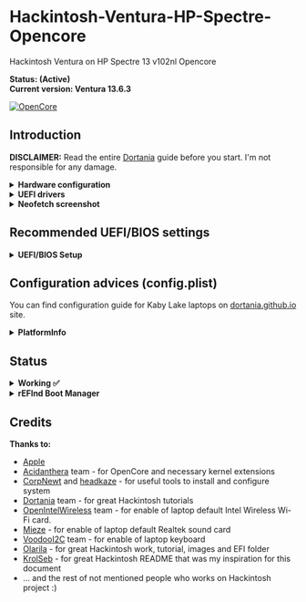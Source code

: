 # Hackintosh-Ventura-HP-Spectre-Opencore
 
Hackintosh Ventura on HP Spectre 13 v102nl Opencore


**Status: (Active)** <br>
**Current version: Ventura 13.6.3**

[![OpenCore](https://img.shields.io/badge/OpenCore-0.9.7-blue.svg)](https://github.com/acidanthera/OpenCorePkg)

## Introduction

**DISCLAIMER:**
Read the entire [Dortania](https://dortania.github.io/OpenCore-Install-Guide) guide before you start. I'm not responsible for any damage.

<details>
<summary>
    <strong>Hardware configuration</strong>
</summary>

### **HP Spectre v-102nl**


[![HP](https://img.shields.io/badge/HP-Specs-red.svg)](https://support.hp.com/gb-en/document/c05300954) [![OpenCore](https://img.shields.io/badge/HP-Support-blue.svg)](https://support.hp.com/gb-en/drivers/hp-spectre-13-v100-notebook-pc/model/13190976/)




 | Component       | Manufacturer and model                                | Additional description           |
 | --------------- | ----------------------------------------------------- | -------------------------------- |
 | CPU             | Intel Core i7-7500U (7th gen - Kaby Lake)      |                                  |
 | GPU             | Intel HD Graphics 620                                |                                  |
 | Screen          | 13.3" FHD IPS UWVA (1920 x 1080)                |                                  |
 | RAM             | 8 GB LPDDR3-1866 SDRAM                                   |                               |
 | SSD Primary     | 512 GB Toshiba NVMe™ M.2 SSD |Disk for Windows macOS and SysLinuxOS|       
 | Audio           | Conexant CX8200 (0x2008)                                        |                                  |
 | Wireless        | Intel Wireless AC 8260                             |                                                                    |
 
</details>  


<details>
<summary>
    <strong>UEFI drivers</strong>
</summary>

|     Driver      | Version           |
| :-------------: | :---------------: |
| HfsPlus.efi | OpenCorePkg 0.9.7 |
| OpenCanopy.efi  | OpenCorePkg 0.9.7 |
| OpenRuntime.efi | OpenCorePkg 0.9.7 |

</details>

<details>
<summary>
    <strong>Neofetch screenshot</strong>
</summary>

<img src="https://github.com/fconidi/Hackintosh-Ventura-HP-Spectre-Opencore/blob/main/neofetch.png" alt="Neofetch screenshot" width="100%"/>

</details>

## Recommended UEFI/BIOS settings

<details>  
<summary>
    <strong>UEFI/BIOS Setup</strong>
</summary>

<summary>
    <strong>Security</strong>
</summary>

- `Intel Software Guard Extensions (SGX) -> Disabled`
- `TPM Device -> Disabled`

<summary>
    <strong>Configuration</strong>
</summary>

- `Virtualization Technology -> Enabled`
- `Hyper-Threading -> Enabled`

<summary>
    <strong>Boot Options</strong>
</summary>

- `Legacy Support -> Disabled`
- `Secure Boot -> Disabled`

</details>


## Configuration advices (config.plist)

You can find configuration guide for Kaby Lake laptops on [dortania.github.io](https://dortania.github.io/OpenCore-Install-Guide/config-laptop.plist/kaby-lake.html) site.


</details>

<details>
<summary>
    <strong>PlatformInfo</strong>
</summary>

    Automatic -> True
    CustomMemory -> False
    UpdateDataHub -> True
    UpdateNVRAM -> True
    UpdateSMBIOS -> True
    UpdateSMBIOSMode -> Create
    UseRawUuidEncoding -> True

- **Generic**
  - `AdviseFeatures -> True`
  - `MaxBIOSVersion -> False`
  - `SpoofVendor -> False`
  - `ProcessorType -> 0`
  - `SystemMemoryStatus -> Upgradable`

 **Note**: You need to generate your own values for `SystemProductName`, `SystemSerialNumber`, `MLB`, `ROM` and `SystemUUID` using [GenSMBIOS](https://github.com/corpnewt/GenSMBIOS).
 I'm using SMBIOS for MacBookPro14.1.

</details>


## Status


<details>  
<summary>
    <strong>Working ✅</strong>
</summary>

- `App Store`
- `Audio` - Conexant CX8200
- `Brightness Keys` 
- `Battery` (management, percentage and actual work time)
- `Bluetooth and Wi-Fi` - Intel Wireless-AC 8260
- `CPU power management / performance`
- `Keyboard`
- `IGPU Intel HD 620`
- `Internal microphone`
- `SATA SSD / NVMe support`
- `Shutdown / Reboot functions`
- `Sleep/Wake` 
- `Speakers and headphones combo jack`
- `System updates` 
- `Touchpad`
- `USB Ports`
- `Web camera`
- `iMessage`
- `FaceTime`
- `iTunes Store`
  
</details>



<details>  
<summary>
    <strong>rEFInd Boot Manager </strong>
</summary>

I use 4 different OS on my laptop (macOS, Windows 11, SysLinuxOS, Debian)
and it's necessary for me to select proper system to work on every boot.
So I decided to use rEFInd Boot Manager
</details>

## Credits

<summary>
    <strong>Thanks to:</strong>
</summary>

- [Apple](https://www.apple.com) 
- [Acidanthera](https://github.com/acidanthera) team - for OpenCore and necessary kernel extensions
- [CorpNewt](https://github.com/corpnewt) and [headkaze](https://github.com/headkaze/Hackintool) - for useful tools to install and configure system
- [Dortania](https://github.com/dortania) team - for great Hackintosh tutorials
- [OpenIntelWireless](https://github.com/OpenIntelWireless) team - for enable of laptop default Intel Wireless Wi-Fi card.
- [Mieze](https://github.com/Mieze/RTL8111_driver_for_OS_X/releases) - for enable of laptop default Realtek sound card
- [VoodooI2C](https://github.com/VoodooI2C) team - for enable of laptop keyboard
- [Olarila](https://olarila.com) -  for great Hackintosh work, tutorial, images and EFI folder
- [KrolSeb](https://github.com/KrolSeb) -  for great Hackintosh README that was my inspiration for this document
- ... and the rest of not mentioned people who works on Hackintosh project :)
